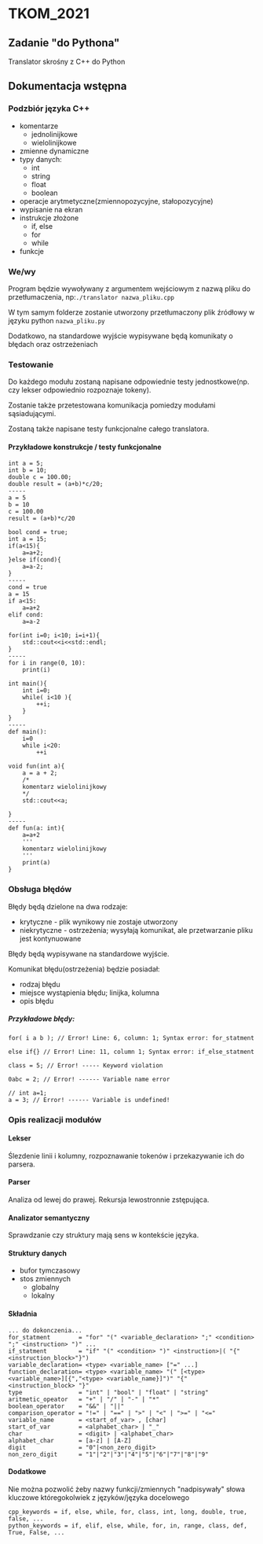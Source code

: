 # TKOM_2021
## Zadanie "do Pythona"


Translator skrośny z C++ do Python





## Dokumentacja wstępna

### Podzbiór języka C++

- komentarze
  - jednolinijkowe
  - wielolinijkowe
- zmienne dynamiczne
- typy danych:
  - int
  - string
  - float
  - boolean
- operacje arytmetyczne(zmiennopozycyjne, stałopozycyjne)
- wypisanie na ekran
- instrukcje złożone
  - if, else
  - for
  - while
- funkcje

### We/wy

Program będzie wywoływany z argumentem wejściowym z nazwą pliku do przetłumaczenia, np:`./translator nazwa_pliku.cpp`

W tym samym folderze zostanie utworzony przetłumaczony plik źródłowy w języku python `nazwa_pliku.py`



Dodatkowo, na standardowe wyjście wypisywane będą komunikaty o błędach oraz ostrzeżeniach

### Testowanie

Do każdego modułu zostaną napisane odpowiednie testy jednostkowe(np. czy lekser odpowiednio rozpoznaje tokeny).

Zostanie także przetestowana komunikacja pomiedzy modułami sąsiadującymi.

Zostaną także napisane testy funkcjonalne całego translatora.

#### Przykładowe konstrukcje / testy funkcjonalne

```
int a = 5;
int b = 10;
double c = 100.00;
double result = (a+b)*c/20;
-----
a = 5
b = 10
c = 100.00
result = (a+b)*c/20
```

```
bool cond = true;
int a = 15;
if(a<15){
	a=a+2;
}else if(cond){
	a=a-2;
}
-----
cond = true
a = 15
if a<15:
	a=a+2
elif cond:
	a=a-2
```

```
for(int i=0; i<10; i=i+1){
	std::cout<<i<<std::endl;
}
-----
for i in range(0, 10):
	print(i)
```

```while()
int main(){
	int i=0;
	while( i<10 ){
		++i;
	}
}
-----
def main():
	i=0
	while i<20:
		++i
```

```
void fun(int a){
	a = a + 2;
	/*
	komentarz wielolinijkowy
	*/
	std::cout<<a;
	
}
-----
def fun(a: int){
	a=a+2
	'''
	komentarz wielolinijkowy
	'''
	print(a)
}
```



### Obsługa błędów

Błędy będą dzielone na dwa rodzaje:

- krytyczne - plik wynikowy nie zostaje utworzony
- niekrytyczne - ostrzeżenia; wysyłają komunikat, ale przetwarzanie pliku jest kontynuowane 



Błędy będą wypisywane na standardowe wyjście.



Komunikat błędu(ostrzeżenia) będzie posiadał:

- rodzaj błędu
- miejsce wystąpienia błędu; linijka, kolumna
- opis błędu



##### Przykładowe błędy:

```
for( i a b ); // Error! Line: 6, column: 1; Syntax error: for_statment
```

```
else if{} // Error! Line: 11, column 1; Syntax error: if_else_statment
```

```
class = 5; // Error! ----- Keyword violation
```

```
0abc = 2; // Error! ------ Variable name error
```

```
// int a=1;
a = 3; // Error! ------ Variable is undefined!
```





### Opis realizacji modułów

#### Lekser

Ślezdenie linii i kolumny, rozpoznawanie tokenów i przekazywanie ich do parsera.

#### Parser

Analiza od lewej do prawej.  Rekursja lewostronnie zstępująca.

#### Analizator semantyczny

Sprawdzanie czy struktury mają sens w kontekście języka.

#### Struktury danych

- bufor tymczasowy
- stos zmiennych
  - globalny
  - lokalny

#### Składnia

```
... do dokonczenia...
for_statment		= "for" "(" <variable_declaration> ";" <condition> ";" <instruction> ")" ...
if_statment			= "if" "(" <condition> ")" <instruction>|( "{"<instruction_block>"}")
variable_declaration= <type> <variable_name> ["=" ...]
function_declaration= <type> <variable_name> "(" [<type><variable_name>][{","<type> <variable_name}]")" "{" <instruction_block> "}"
type 				= "int" | "bool" | "float" | "string"
aritmetic_opeator	= "+" | "/" | "-" | "*"
boolean_operator	= "&&" | "||"
comparison_operator = "!=" | "==" | ">" | "<" | ">=" | "<=" 
variable_name		= <start_of_var> , [char]
start_of_var 		= <alphabet_char> | "_"
char 				= <digit> | <alphabet_char>
alphabet_char 		= [a-z] | [A-Z]
digit				= "0"|<non_zero_digit>
non_zero_digit 		= "1"|"2"|"3"|"4"|"5"|"6"|"7"|"8"|"9"

```



#### Dodatkowe

Nie można pozwolić żeby nazwy funkcji/zmiennych "nadpisywały" słowa kluczowe któregokolwiek z języków/języka docelowego

``` 
cpp_keywords = if, else, while, for, class, int, long, double, true, false, ...
python_keywords = if, elif, else, while, for, in, range, class, def, True, False, ...
```

  